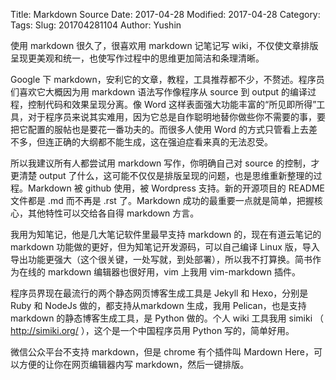 Title: Markdown Source
Date: 2017-04-28
Modified: 2017-04-28
Category:
Tags:
Slug: 201704281104
Author: Yushin

使用 markdown 很久了，很喜欢用 markdown 记笔记写 wiki，不仅使文章排版呈现更美观和统一，也使写作过程中的思维更加简洁和条理清晰。

Google  下 markdown，安利它的文章，教程，工具推荐都不少，不赘述。程序员们喜欢它大概因为用 markdown 语法写作像程序从 source 到 output 的编译过程，控制代码和效果呈现分离。像 Word 这样表面强大功能丰富的“所见即所得”工具，对于程序员来说其实难用，因为它总是自作聪明地替你做些你不需要的事，要把它配置的服帖也是要花一番功夫的。而很多人使用 Word 的方式只管看上去差不多，但连正确的大纲都不能生成，这在强迫症看来真的无法忍受。

所以我建议所有人都尝试用 markdown 写作，你明确自己对 source 的控制，才更清楚 output 了什么，这可能不仅仅是排版呈现的问题，也是思维重新整理的过程。Markdown 被 github 使用，被 Wordpress 支持。新的开源项目的 README 文件都是 .md 而不再是 .rst 了。Markdown 成功的最重要一点就是简单，把握核心，其他特性可以交给各自得 markdown 方言。

我用为知笔记，他是几大笔记软件里最早支持 markdown 的，现在有道云笔记的 markdown 功能做的更好，但为知笔记开发源码，可以自己编译 Linux 版，导入导出功能更强大（这个很关键，一处写就，到处部署），所以我不打算换。简书作为在线的 markdown 编辑器也很好用，vim 上我用 vim-markdown 插件。

程序员界现在最流行的两个静态网页博客生成工具是 Jekyll 和 Hexo，分别是 Ruby 和 NodeJs 做的，都支持从markdown 生成，我用 Pelican，也是支持 markdown 的静态博客生成工具，是 Python 做的。个人 wiki 工具我用  simiki （ http://simiki.org/ ），这个是一个中国程序员用 Python 写的，简单好用。

微信公众平台不支持 markdown，但是 chrome 有个插件叫 Mardown Here，可以方便的让你在网页编辑器内写 markdown，然后一键排版。
